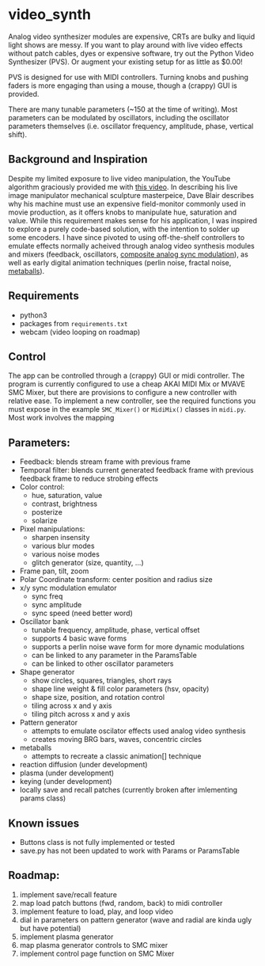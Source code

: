 # video_synth

Analog video synthesizer modules are expensive, CRTs are bulky and liquid light shows are messy. If you want to play around with live video effects without patch cables, dyes or expensive software, try out the Python Video Synthesizer (PVS).  Or augment your existing setup for as little as $0.00!

PVS is designed for use with MIDI controllers. Turning knobs and pushing faders is more engaging than using a mouse, though a (crappy) GUI is provided. 

There are many tunable parameters (~150 at the time of writing). Most parameters can be modulated by oscillators, including the oscillator parameters themselves (i.e. oscillator frequency, amplitude, phase, vertical shift).

## Background and Inspiration
Despite my limited exposure to live video manipulation, the YouTube algorithm graciously provided me with [this video](https://www.youtube.com/watch?v=D3eHKI0nvKA). In describing his live image manipulator mechanical sculpture masterpeice, Dave Blair describes why his machine must use an expensive field-monitor commonly used in movie production, as it offers knobs to manipulate hue, saturation and value. While this requirement makes sense for his application, I was inspired to explore a purely code-based solution, with the intention to solder up some encoders. I have since pivoted to using off-the-shelf controllers to emulate effects normally acheived through analog video synthesis modules and mixers (feedback, oscillators, [composite analog sync modulation](https://www.youtube.com/watch?v=YlLN_H3Z8Gc)), as well as early digital animation techniques (perlin noise, fractal noise, [metaballs](https://steve.hollasch.net/cgindex/misc/metaballs.html)).

## Requirements
- python3
- packages from ```requirements.txt```
- webcam (video looping on roadmap)

## Control
The app can be controlled through a (crappy) GUI or midi controller. The program is currently configured to use a cheap AKAI MIDI Mix or MVAVE SMC Mixer, but there are provisions to configure a new controller with relative ease. To implement a new controller, see the required functions you must expose in the example ```SMC_Mixer()``` or ```MidiMix()``` classes in ```midi.py```. Most work involves the mapping 

## Parameters:
- Feedback: blends stream frame with previous frame
- Temporal filter: blends current generated feedback frame with previous feedback frame to reduce strobing effects
- Color control:
    - hue, saturation, value
    - contrast, brightness
    - posterize
    - solarize
- Pixel manipulations:
    - sharpen insensity
    - various blur modes
    - various noise modes
    - glitch generator (size, quantity, ...)
- Frame pan, tilt, zoom
- Polar Coordinate transform: center position and radius size
- x/y sync modulation emulator
    - sync freq
    - sync amplitude
    - sync speed (need better word)
- Oscillator bank
    - tunable frequency, amplitude, phase, vertical offset
    - supports 4 basic wave forms
    - supports a perlin noise wave form for more dynamic modulations
    - can be linked to any parameter in the ParamsTable
    - can be linked to other oscillator parameters
- Shape generator
    - show circles, squares, triangles, short rays 
    - shape line weight & fill color parameters (hsv, opacity)
    - shape size, position, and rotation control
    - tiling across x and y axis
    - tiling pitch across x and y axis
- Pattern generator
    - attempts to emulate oscilator effects used analog video synthesis 
    - creates moving BRG bars, waves, concentric circles
- metaballs
    - attempts to recreate a classic animation[] technique
- reaction diffusion (under development)
- plasma (under development)
- keying (under development)
- locally save and recall patches (currently broken after imlementing params class)

## Known issues
- Buttons class is not fully implemented or tested
- save.py has not been updated to work with Params or ParamsTable

## Roadmap:
1. implement save/recall feature
2. map load patch buttons (fwd, random, back) to midi controller 
3. implement feature to load, play, and loop video
4. dial in parameters on pattern generator (wave and radial are kinda ugly but have potential)
5. implement plasma generator
6. map plasma generator controls to SMC mixer
7. implement control page function on SMC Mixer

